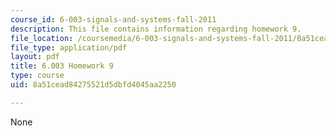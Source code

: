 ```yaml
---
course_id: 6-003-signals-and-systems-fall-2011
description: This file contains information regarding homework 9.
file_location: /coursemedia/6-003-signals-and-systems-fall-2011/8a51cead84275521d5dbfd4045aa2250_MIT6_003F11_hw09.pdf
file_type: application/pdf
layout: pdf
title: 6.003 Homework 9
type: course
uid: 8a51cead84275521d5dbfd4045aa2250

---
```

None